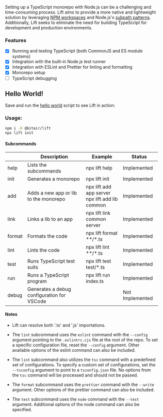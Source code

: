 Setting up a TypeScript monorepo with Node.js can be a challenging and time-consuming process. Lift aims to provide a more native and lightweight solution by leveraging [NPM workspaces](https://docs.npmjs.com/cli/v7/using-npm/workspaces/) and Node.js's [subpath patterns](https://nodejs.org/docs/latest-v20.x/api/packages.html#subpath-patterns). Additionally, Lift seeks to eliminate the need for building TypeScript for development and production environments.

### Features

- [x] Running and testing TypeScript (both CommonJS and ES module systems)
- [x] Integration with the built-in Node.js test runner
- [x] Integration with ESLint and Prettier for linting and formatting
- [x] Monorepo setup
- [ ] TypeScript debugging

## Hello World!

Save and run the [hello world](./scripts/hello_world.sh) script to see Lift in action:

### Usage:

```bash
npm i -D @bitair/lift
npx lift init
```

#### Subcommands

|        | Description                                | Example                                            | Status          |
| ------ | ------------------------------------------ | -------------------------------------------------- | --------------- |
| help   | Lists the subcommands                      | npx lift help                                      | Implemented     |
| init   | Generates a monorepo                       | npx lift init                                      | Implemented     |
| add    | Adds a new app or lib to the monorepo      | npx lift add app server<br>npx lift add lib common | Implemented     |
| link   | Links a lib to an app                      | npx lift link common server                        | Implemented     |
| format | Formats the code                           | npx lift format \*\*/\*.ts                         | Implemented     |
| lint   | Lints the code                             | npx lift lint \*\*/\*.ts                           | Implemented     |
| test   | Runs TypeScript test suits                 | npx lift test test/\*.ts                           | Implemented     |
| run    | Runs a TypeScript program                  | npx lift run index.ts                              | Implemented     |
| debug  | Generates a debug configuration for VSCode |                                                    | Not Implemented |

#### Notes

- Lift can resolve both '.ts' and '.js' importations.

- The `lint` subcommand uses the `eslint` command with the `--config` argument pointing to the `.eslintrc.cjs` file at the root of the repo. To set a specific configuration file, reset the `--config` argument. Other available options of the eslint command can also be included.

- The `lint` subcommand also utilizes the `tsc` command with a predefined set of configurations. To specify a custom set of configurations, set the `--tsconfig` argument to point to a `tsconfig.json` file. No options from the `tsc` command will be processed and should not be passed.

- The `format` subcommand uses the `prettier` command with the `--write` argument. Other options of the prettier command can also be included.

- The `test` subcommand uses the `node` command with the `--test` argument. Additional options of the node command can also be specified.
